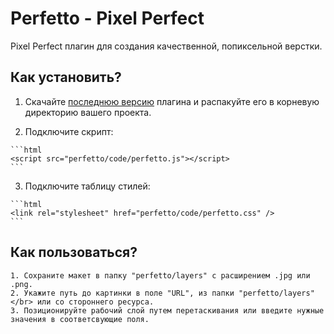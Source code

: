 # Perfetto - Pixel Perfect

Pixel Perfect плагин для создания качественной, попиксельной верстки.

## Как установить?

  1. Скачайте [последнюю версию](https://github.com/letscodeme/Perfetto/archive/master.zip) плагина и распакуйте его в корневую директорию вашего проекта.

  2. Подключите скрипт:

    ```html
    <script src="perfetto/code/perfetto.js"></script>
    ```

  3. Подключите таблицу стилей:

    ```html
    <link rel="stylesheet" href="perfetto/code/perfetto.css" />
    ```

## Как пользоваться?

    1. Сохраните макет в папку "perfetto/layers" с расширением .jpg или .png.
    2. Укажите путь до картинки в поле "URL", из папки "perfetto/layers" </br> или со стороннего ресурса.
    3. Позиционируйте рабочий слой путем перетаскивания или введите нужные значения в соответсвующие поля.


